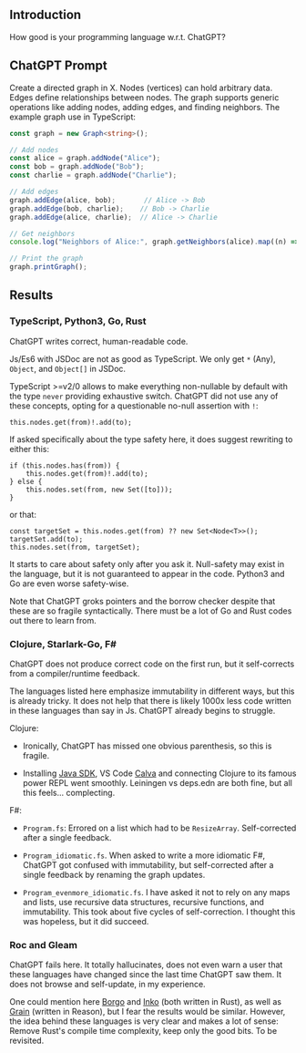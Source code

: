 ## Introduction

How good is your programming language w.r.t. ChatGPT?

## ChatGPT Prompt

Create a directed graph in X. Nodes (vertices) can hold arbitrary data. Edges define relationships between nodes. The graph supports generic operations like adding nodes, adding edges, and finding neighbors. The example graph use in TypeScript:

```typescript
const graph = new Graph<string>();

// Add nodes
const alice = graph.addNode("Alice");
const bob = graph.addNode("Bob");
const charlie = graph.addNode("Charlie");

// Add edges
graph.addEdge(alice, bob);       // Alice -> Bob
graph.addEdge(bob, charlie);    // Bob -> Charlie
graph.addEdge(alice, charlie);  // Alice -> Charlie

// Get neighbors
console.log("Neighbors of Alice:", graph.getNeighbors(alice).map((n) => n.data));

// Print the graph
graph.printGraph(); 
```

## Results

### TypeScript, Python3, Go, Rust

ChatGPT writes correct, human-readable code. 

Js/Es6 with JSDoc are not as good as TypeScript. We only get `*` (Any), `Object`, and `Object[]` in JSDoc.

TypeScript >=v2/0 allows to make everything non-nullable by default with the type `never` providing exhaustive switch. ChatGPT did not use any of these concepts, opting for a questionable no-null assertion with `!`: 

```
this.nodes.get(from)!.add(to);
```

If asked specifically about the type safety here, it does suggest rewriting to either this:

```
if (this.nodes.has(from)) {
    this.nodes.get(from)!.add(to);
} else {
    this.nodes.set(from, new Set([to]));
}
```

or that:

```
const targetSet = this.nodes.get(from) ?? new Set<Node<T>>();
targetSet.add(to);
this.nodes.set(from, targetSet);
```

It starts to care about safety only after you ask it. Null-safety may exist in the language, but it is not guaranteed to appear in the code. Python3 and Go are even worse safety-wise.

Note that ChatGPT groks pointers and the borrow checker despite that these are so fragile syntactically. There must be a lot of Go and Rust codes out there to learn from.

### Clojure, Starlark-Go, F#

ChatGPT does not produce correct code on the first run, but it self-corrects from a compiler/runtime feedback.

The languages listed here emphasize immutability in different ways, but this is already tricky. It does not help that there is likely 1000x less code written in these languages than say in Js. ChatGPT already begins to struggle. 

Clojure: 

- Ironically, ChatGPT has missed one obvious parenthesis, so this is fragile. 

- Installing [Java SDK](https://sdkman.io/), VS Code [Calva](https://calva.io/get-started-with-clojure/) and connecting Clojure to its famous power REPL went smoothly. Leiningen vs deps.edn are both fine, but all this feels... complecting. 

F#:

- `Program.fs`: Errored on a list which had to be `ResizeArray`. Self-corrected after a single feedback.

- `Program_idiomatic.fs`. When asked to write a more idiomatic F#, ChatGPT got confused with immutability, but self-corrected after a single feedback by renaming the graph updates.

- `Program_evenmore_idiomatic.fs`. I have asked it not to rely on any maps and lists, use recursive data structures, recursive functions, and immutability. This took about five cycles of self-correction. I thought this was hopeless, but it did succeed.

### Roc and Gleam

ChatGPT fails here. It totally hallucinates, does not even warn a user that these languages have changed since the last time ChatGPT saw them. It does not browse and self-update, in my experience.

One could mention here [Borgo](https://github.com/borgo-lang/borgo) and [Inko](https://github.com/inko-lang/inko) (both written in Rust), as well as [Grain](https://github.com/grain-lang/grain) (written in Reason), but I fear the results would be similar. However, the idea behind these languages is very clear and makes a lot of sense: Remove Rust's compile time complexity, keep only the good bits. To be revisited.

 
